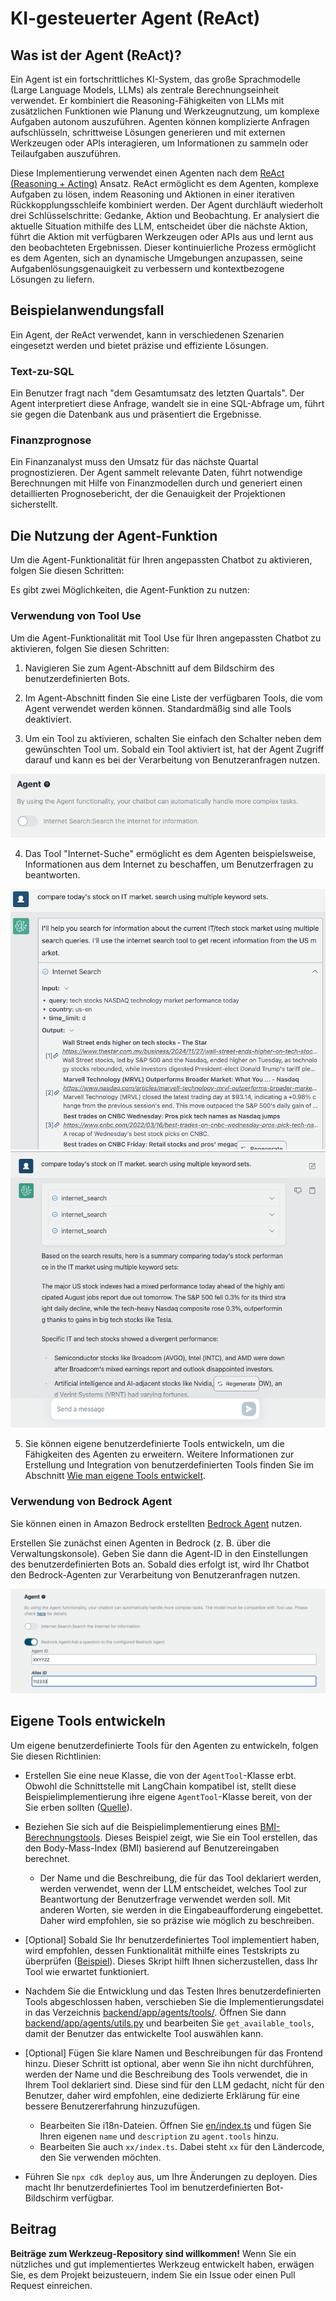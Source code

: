 # KI-gesteuerter Agent (ReAct)

## Was ist der Agent (ReAct)?

Ein Agent ist ein fortschrittliches KI-System, das große Sprachmodelle (Large Language Models, LLMs) als zentrale Berechnungseinheit verwendet. Er kombiniert die Reasoning-Fähigkeiten von LLMs mit zusätzlichen Funktionen wie Planung und Werkzeugnutzung, um komplexe Aufgaben autonom auszuführen. Agenten können komplizierte Anfragen aufschlüsseln, schrittweise Lösungen generieren und mit externen Werkzeugen oder APIs interagieren, um Informationen zu sammeln oder Teilaufgaben auszuführen.

Diese Implementierung verwendet einen Agenten nach dem [ReAct (Reasoning + Acting)](https://www.promptingguide.ai/techniques/react) Ansatz. ReAct ermöglicht es dem Agenten, komplexe Aufgaben zu lösen, indem Reasoning und Aktionen in einer iterativen Rückkopplungsschleife kombiniert werden. Der Agent durchläuft wiederholt drei Schlüsselschritte: Gedanke, Aktion und Beobachtung. Er analysiert die aktuelle Situation mithilfe des LLM, entscheidet über die nächste Aktion, führt die Aktion mit verfügbaren Werkzeugen oder APIs aus und lernt aus den beobachteten Ergebnissen. Dieser kontinuierliche Prozess ermöglicht es dem Agenten, sich an dynamische Umgebungen anzupassen, seine Aufgabenlösungsgenauigkeit zu verbessern und kontextbezogene Lösungen zu liefern.

## Beispielanwendungsfall

Ein Agent, der ReAct verwendet, kann in verschiedenen Szenarien eingesetzt werden und bietet präzise und effiziente Lösungen.

### Text-zu-SQL

Ein Benutzer fragt nach "dem Gesamtumsatz des letzten Quartals". Der Agent interpretiert diese Anfrage, wandelt sie in eine SQL-Abfrage um, führt sie gegen die Datenbank aus und präsentiert die Ergebnisse.

### Finanzprognose

Ein Finanzanalyst muss den Umsatz für das nächste Quartal prognostizieren. Der Agent sammelt relevante Daten, führt notwendige Berechnungen mit Hilfe von Finanzmodellen durch und generiert einen detaillierten Prognosebericht, der die Genauigkeit der Projektionen sicherstellt.

## Die Nutzung der Agent-Funktion

Um die Agent-Funktionalität für Ihren angepassten Chatbot zu aktivieren, folgen Sie diesen Schritten:

Es gibt zwei Möglichkeiten, die Agent-Funktion zu nutzen:

### Verwendung von Tool Use

Um die Agent-Funktionalität mit Tool Use für Ihren angepassten Chatbot zu aktivieren, folgen Sie diesen Schritten:

1. Navigieren Sie zum Agent-Abschnitt auf dem Bildschirm des benutzerdefinierten Bots.

2. Im Agent-Abschnitt finden Sie eine Liste der verfügbaren Tools, die vom Agent verwendet werden können. Standardmäßig sind alle Tools deaktiviert.

3. Um ein Tool zu aktivieren, schalten Sie einfach den Schalter neben dem gewünschten Tool um. Sobald ein Tool aktiviert ist, hat der Agent Zugriff darauf und kann es bei der Verarbeitung von Benutzeranfragen nutzen.

![](./imgs/agent_tools.png)

4. Das Tool "Internet-Suche" ermöglicht es dem Agenten beispielsweise, Informationen aus dem Internet zu beschaffen, um Benutzerfragen zu beantworten.

![](./imgs/agent1.png)
![](./imgs/agent2.png)

5. Sie können eigene benutzerdefinierte Tools entwickeln, um die Fähigkeiten des Agenten zu erweitern. Weitere Informationen zur Erstellung und Integration von benutzerdefinierten Tools finden Sie im Abschnitt [Wie man eigene Tools entwickelt](#how-to-develop-your-own-tools).

### Verwendung von Bedrock Agent

Sie können einen in Amazon Bedrock erstellten [Bedrock Agent](https://aws.amazon.com/bedrock/agents/) nutzen.

Erstellen Sie zunächst einen Agenten in Bedrock (z. B. über die Verwaltungskonsole). Geben Sie dann die Agent-ID in den Einstellungen des benutzerdefinierten Bots an. Sobald dies erfolgt ist, wird Ihr Chatbot den Bedrock-Agenten zur Verarbeitung von Benutzeranfragen nutzen.

![](./imgs/bedrock_agent_tool.png)

## Eigene Tools entwickeln

Um eigene benutzerdefinierte Tools für den Agenten zu entwickeln, folgen Sie diesen Richtlinien:

- Erstellen Sie eine neue Klasse, die von der `AgentTool`-Klasse erbt. Obwohl die Schnittstelle mit LangChain kompatibel ist, stellt diese Beispielimplementierung ihre eigene `AgentTool`-Klasse bereit, von der Sie erben sollten ([Quelle](../backend/app/agents/tools/agent_tool.py)).

- Beziehen Sie sich auf die Beispielimplementierung eines [BMI-Berechnungstools](../examples/agents/tools/bmi/bmi.py). Dieses Beispiel zeigt, wie Sie ein Tool erstellen, das den Body-Mass-Index (BMI) basierend auf Benutzereingaben berechnet.

  - Der Name und die Beschreibung, die für das Tool deklariert werden, werden verwendet, wenn der LLM entscheidet, welches Tool zur Beantwortung der Benutzerfrage verwendet werden soll. Mit anderen Worten, sie werden in die Eingabeaufforderung eingebettet. Daher wird empfohlen, sie so präzise wie möglich zu beschreiben.

- [Optional] Sobald Sie Ihr benutzerdefiniertes Tool implementiert haben, wird empfohlen, dessen Funktionalität mithilfe eines Testskripts zu überprüfen ([Beispiel](../examples/agents/tools/bmi/test_bmi.py)). Dieses Skript hilft Ihnen sicherzustellen, dass Ihr Tool wie erwartet funktioniert.

- Nachdem Sie die Entwicklung und das Testen Ihres benutzerdefinierten Tools abgeschlossen haben, verschieben Sie die Implementierungsdatei in das Verzeichnis [backend/app/agents/tools/](../backend/app/agents/tools/). Öffnen Sie dann [backend/app/agents/utils.py](../backend/app/agents/utils.py) und bearbeiten Sie `get_available_tools`, damit der Benutzer das entwickelte Tool auswählen kann.

- [Optional] Fügen Sie klare Namen und Beschreibungen für das Frontend hinzu. Dieser Schritt ist optional, aber wenn Sie ihn nicht durchführen, werden der Name und die Beschreibung des Tools verwendet, die in Ihrem Tool deklariert sind. Diese sind für den LLM gedacht, nicht für den Benutzer, daher wird empfohlen, eine dedizierte Erklärung für eine bessere Benutzererfahrung hinzuzufügen.

  - Bearbeiten Sie i18n-Dateien. Öffnen Sie [en/index.ts](../frontend/src/i18n/en/index.ts) und fügen Sie Ihren eigenen `name` und `description` zu `agent.tools` hinzu.
  - Bearbeiten Sie auch `xx/index.ts`. Dabei steht `xx` für den Ländercode, den Sie verwenden möchten.

- Führen Sie `npx cdk deploy` aus, um Ihre Änderungen zu deployen. Dies macht Ihr benutzerdefiniertes Tool im benutzerdefinierten Bot-Bildschirm verfügbar.

## Beitrag

**Beiträge zum Werkzeug-Repository sind willkommen!** Wenn Sie ein nützliches und gut implementiertes Werkzeug entwickelt haben, erwägen Sie, es dem Projekt beizusteuern, indem Sie ein Issue oder einen Pull Request einreichen.